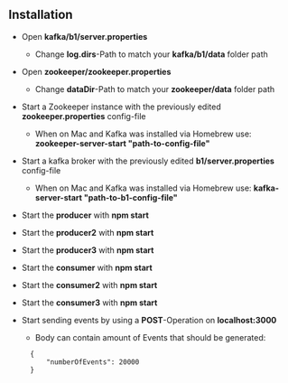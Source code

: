 ## Installation

* Open **kafka/b1/server.properties**
  * Change **log.dirs**-Path to match your **kafka/b1/data** folder path
  
* Open **zookeeper/zookeeper.properties**
  * Change **dataDir**-Path to match your **zookeeper/data** folder path
  
* Start a Zookeeper instance with the previously edited **zookeeper.properties** config-file
  * When on Mac and Kafka was installed via Homebrew use: **zookeeper-server-start "path-to-config-file"**
  
* Start a kafka broker with the previously edited **b1/server.properties** config-file
  * When on Mac and Kafka was installed via Homebrew use: **kafka-server-start "path-to-b1-config-file"**
  
* Start the **producer** with **npm start**

* Start the **producer2** with **npm start**

* Start the **producer3** with **npm start**

* Start the **consumer** with **npm start**

* Start the **consumer2** with **npm start**

* Start the **consumer3** with **npm start**

* Start sending events by using a **POST**-Operation on **localhost:3000**
  * Body can contain amount of Events that should be generated:
  
  ```jsonc
  	{
  		"numberOfEvents": 20000
  	}
  ```
